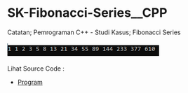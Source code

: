 # SK-Fibonacci-Series__CPP
Catatan; Pemrograman C++ - Studi Kasus; Fibonacci Series<br><br>
<img src="https://github.com/RizkyKhapidsyah/SK-Fibonacci-Series__CPP/blob/master/SK-Fibonacci-Series__CPP/Result/001.PNG"><br><br>
Lihat Source Code : <br>
- <a href="https://github.com/RizkyKhapidsyah/SK-Fibonacci-Series__CPP/blob/master/SK-Fibonacci-Series__CPP/Source.cpp">Program</a>
